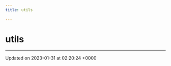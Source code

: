 ```yaml
---
title: utils

---
```


# utils








-------------------------------

Updated on 2023-01-31 at 02:20:24 +0000